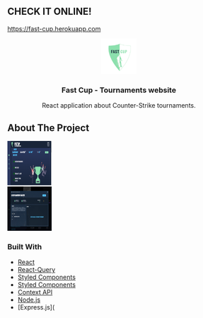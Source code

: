 ## CHECK IT ONLINE!

https://fast-cup.herokuapp.com

<p align="center">
  <a href="https://github.com/jjxmonster/fast-cup">
    <img src="./frontend/src/components/LandingSection/image/logofastcup.png" alt="Logo" width="80" height="80">
  </a>
  <h3 align="center">Fast Cup - Tournaments website</h3>

  <p align="center">
   React application about Counter-Strike tournaments. 
    <br />
  </p>
</p>

## About The Project

<img src="./img/landing.png" alt="landing" width="100" height="100">
<br>
<img src="./img/modal.png" alt="modal" width="100" height="100">

### Built With

-  [React]()
-  [React-Query]()
-  [Styled Components]()
-  [Styled Components]()
-  [Context API]()
-  [Node.js]()
-  [Express.js](
